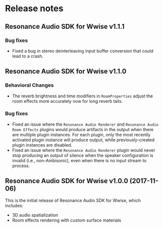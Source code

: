 # Release notes

## Resonance Audio SDK for Wwise v1.1.1

### Bug fixes
* Fixed a bug in stereo deinterleaving input buffer conversion that could lead to a crash.

## Resonance Audio SDK for Wwise v1.1.0

### Behavioral Changes
* The reverb brightness and time modifiers in `RoomProperties` adjust the room effects more accurately now for long reverb tails.

### Bug fixes
* Fixed an issue where the `Resonance Audio Renderer` and `Resonance Audio Room Effects` plugins would produce artifacts in the output when there are multiple plugin instances. For each plugin, only the most recently activated plugin instance will produce output, while previously-created plugin instances are disabled.
* Fixed an issue where the `Resonance Audio Renderer` plugin would never stop producing an output of silence when the speaker configuration is invalid (i.e., non-Ambisonic), even when there is no input stream to process.

## Resonance Audio SDK for Wwise v1.0.0 (2017-11-06)

This is the initial release of Resonance Audio SDK for Wwise, which includes:
* 3D audio spatialization
* Room effects rendering with custom surface materials
